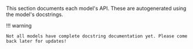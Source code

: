 This section documents each model's API. These are autogenerated using the
model's docstrings.

!!! warning

    Not all models have complete docstring documentation yet. Please come back later for updates!

